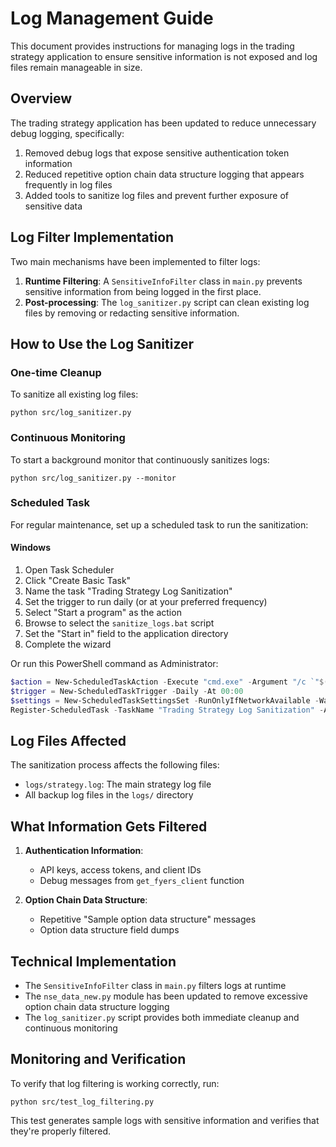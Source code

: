 # Log Management Guide

This document provides instructions for managing logs in the trading strategy application to ensure sensitive information is not exposed and log files remain manageable in size.

## Overview

The trading strategy application has been updated to reduce unnecessary debug logging, specifically:

1. Removed debug logs that expose sensitive authentication token information
2. Reduced repetitive option chain data structure logging that appears frequently in log files
3. Added tools to sanitize log files and prevent further exposure of sensitive data

## Log Filter Implementation

Two main mechanisms have been implemented to filter logs:

1. **Runtime Filtering**: A `SensitiveInfoFilter` class in `main.py` prevents sensitive information from being logged in the first place.
2. **Post-processing**: The `log_sanitizer.py` script can clean existing log files by removing or redacting sensitive information.

## How to Use the Log Sanitizer

### One-time Cleanup

To sanitize all existing log files:

```
python src/log_sanitizer.py
```

### Continuous Monitoring

To start a background monitor that continuously sanitizes logs:

```
python src/log_sanitizer.py --monitor
```

### Scheduled Task

For regular maintenance, set up a scheduled task to run the sanitization:

#### Windows

1. Open Task Scheduler
2. Click "Create Basic Task"
3. Name the task "Trading Strategy Log Sanitization"
4. Set the trigger to run daily (or at your preferred frequency)
5. Select "Start a program" as the action
6. Browse to select the `sanitize_logs.bat` script
7. Set the "Start in" field to the application directory
8. Complete the wizard

Or run this PowerShell command as Administrator:

```powershell
$action = New-ScheduledTaskAction -Execute "cmd.exe" -Argument "/c `"$(Get-Location)\sanitize_logs.bat`"" -WorkingDirectory "$(Get-Location)"
$trigger = New-ScheduledTaskTrigger -Daily -At 00:00
$settings = New-ScheduledTaskSettingsSet -RunOnlyIfNetworkAvailable -WakeToRun
Register-ScheduledTask -TaskName "Trading Strategy Log Sanitization" -Action $action -Trigger $trigger -Settings $settings -Description "Sanitize trading strategy logs daily"
```

## Log Files Affected

The sanitization process affects the following files:

- `logs/strategy.log`: The main strategy log file
- All backup log files in the `logs/` directory

## What Information Gets Filtered

1. **Authentication Information**:
   - API keys, access tokens, and client IDs
   - Debug messages from `get_fyers_client` function

2. **Option Chain Data Structure**:
   - Repetitive "Sample option data structure" messages
   - Option data structure field dumps

## Technical Implementation

- The `SensitiveInfoFilter` class in `main.py` filters logs at runtime
- The `nse_data_new.py` module has been updated to remove excessive option chain data structure logging
- The `log_sanitizer.py` script provides both immediate cleanup and continuous monitoring

## Monitoring and Verification

To verify that log filtering is working correctly, run:

```
python src/test_log_filtering.py
```

This test generates sample logs with sensitive information and verifies that they're properly filtered.
